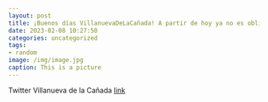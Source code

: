 ```yaml
---
layout: post
title: ¡Buenos días VillanuevaDeLaCañada! A partir de hoy ya no es obligatorio llevar mascarilla en los transportes públicos. https...
date: 2023-02-08 10:27:50
categories: uncategorized
tags:
- random
image: /img/image.jpg
caption: This is a picture
---
```

Twitter Villanueva de la Cañada [link](https://twitter.com/AytoVDLCanada/status/1623236729338486784)
